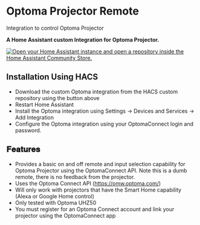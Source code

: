 # Optoma Projector Remote
Integration to control Optoma Projector

__A Home Assistant custom Integration for Optoma Projector.__

[![Open your Home Assistant instance and open a repository inside the Home Assistant Community Store.](https://my.home-assistant.io/badges/hacs_repository.svg)](https://my.home-assistant.io/redirect/hacs_repository/?category=integration&repository=optoproj&owner=bakernigel)

## __Installation Using HACS__
- Download the custom Optoma integration from the HACS custom repository using the button above
- Restart Home Assistant
- Install the Optoma integration using Settings -> Devices and Services -> Add Integration
- Configure the Optoma integration using your OptomaConnect login and password. 

## __𝐅𝐞𝐚𝐭𝐮𝐫𝐞𝐬__
- Provides a basic on and off remote and input selection capability for Optoma Projector using the OptomaConnect API. Note this is a dumb remote, there is no feedback from the projector.
- Uses the Optoma Connect API (https://omw.optoma.com/)
- Will only work with projectors that have the Smart Home capability (Alexa or Google Home control)
- Only tested with Optoma UHZ50
- You must register for an Optoma Connect account and link your projector using the OptomaConnect app

